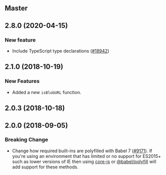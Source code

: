 ## Master

## 2.8.0 (2020-04-15)

### New feature

- Include TypeScript type declarations ([#18942](https://github.com/WordPress/gutenberg/pull/18942))

## 2.1.0 (2018-10-19)

### New Features

- Added a new `isBlobURL` function.

## 2.0.3 (2018-10-18)

## 2.0.0 (2018-09-05)

### Breaking Change

- Change how required built-ins are polyfilled with Babel 7 ([#9171](https://github.com/WordPress/gutenberg/pull/9171)).  If you're using an environment that has limited or no support for ES2015+ such as lower versions of IE then using [core-js](https://github.com/zloirock/core-js) or [@babel/polyfill](https://babeljs.io/docs/en/next/babel-polyfill) will add support for these methods.
